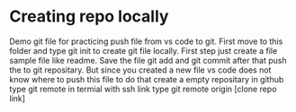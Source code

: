 # Creating repo locally
Demo git file for practicing push file from vs code to git.
First move to this folder and type git init to create git file locally.
First step just create a file sample file like readme.
Save the file git add and git commit after that push the to git repositary.
But since you created a new file vs code does not know where to push this file
to do that create a empty repositary in github type git remote in termial with ssh link
type git remote origin [clone repo link]
